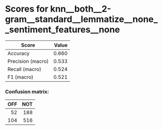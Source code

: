 # Scores for knn__both__2-gram__standard__lemmatize__none__sentiment_features__none
|      Score      |Value|
|-----------------|----:|
|Accuracy         |0.660|
|Precision (macro)|0.533|
|Recall (macro)   |0.524|
|F1 (macro)       |0.521|

### Confusion matrix:
|OFF|NOT|
|--:|--:|
| 52|188|
|104|516|
